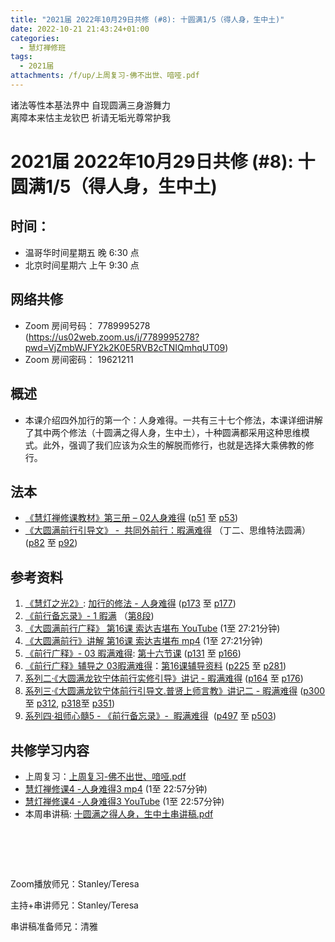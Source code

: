 ```yaml
---
title: "2021届 2022年10月29日共修 (#8): 十圆满1/5（得人身，生中土)"
date: 2022-10-21 21:43:24+01:00
categories:
  - 慧灯禅修班
tags:
  - 2021届
attachments: /f/up/上周复习-佛不出世、喑哑.pdf
---
```

<!--StartFragment-->

诸法等性本基法界中 自现圆满三身游舞力\
离障本来怙主龙钦巴 祈请无垢光尊常护我

# 2021届 2022年10月29日共修 (#8): 十圆满1/5（得人身，生中土)

<!--EndFragment-->

## 时间：

* 温哥华时间星期五 晚 6:30 点
* 北京时间星期六 上午 9:30 点

## 网络共修

* Zoom 房间号码： 7789995278 (<https://us02web.zoom.us/j/7789995278?pwd=VjZmbWJFY2k2K0E5RVB2cTNIQmhqUT09>)
* Zoom 房间密码： 19621211

## 概述

* 本课介绍四外加行的第一个：人身难得。一共有三十七个修法，本课详细讲解了其中两个修法（十圆满之得人身，生中土），十种圆满都采用这种思维模式。此外，强调了我们应该为众生的解脱而修行，也就是选择大乘佛教的修行。

## 法本

* [《](https://huidengchanxiu.net/refs/qxgs/qxgs-03xm)[慧灯禅修课教材](https://huidengchanxiu.net/books/b3/3-02)[》](https://huidengchanxiu.net/books/dymqx/#%E4%B8%80%E6%9A%87%E6%BB%A1%E9%9A%BE%E5%BE%97)[第三册 – 02人身难得](https://huidengchanxiu.net/books/b3/3-02) ([p51](https://huidengchanxiu.net/books/b3/3-02#p51) 至 [p53](https://huidengchanxiu.net/books/b3/3-02#p53))[](https://huidengchanxiu.net/refs/qxgs/qxgs-03xm)
* [《](https://huidengchanxiu.net/refs/qxgs/qxgs-03xm)[大圆满前行引导文》 -  共同外前行：暇满难得](https://huidengchanxiu.net/books/dymqx/#%E4%B8%80%E6%9A%87%E6%BB%A1%E9%9A%BE%E5%BE%97)  （丁二、思维特法圆满）([p82](https://huidengchanxiu.net/books/dymqx/#p82) 至 [p92](https://huidengchanxiu.net/books/dymqx/#p92))

## 参考资料

1. [《慧灯之光2》](https://huidengchanxiu.net/refs/hdzg/02): [加行的修法 - 人身难得](https://huidengchanxiu.net/refs/hdzg/02#%E5%8A%A0%E8%A1%8C%E7%9A%84%E4%BF%AE%E6%B3%95------%E4%BA%BA%E8%BA%AB%E9%9A%BE%E5%BE%97) ([p173](https://huidengchanxiu.net/refs/hdzg/02/#p173) 至 [p177](https://huidengchanxiu.net/refs/hdzg/02/#p177))
2. [《前行备忘录》- 1 暇满](https://huidengchanxiu.net/refs/qxbwl/qxxl4-01xm) （[第8段](https://huidengchanxiu.net/refs/qxbwl/qxxl4-01xm/#8))
3. [《大圆满前行广释》 第16课 索达吉堪布 YouTube](https://www.youtube.com/watch?v=0N-I_RyXhBo&t=89s) (1至 27:21分钟)
4. [《大圆满前行》讲解 第16课 索达吉堪布 mp4](http://huidengchanxiu.net/jmy/007-%e5%a4%a7%e5%9c%86%e6%bb%a1%e5%89%8d%e8%a1%8c%e5%b9%bf%e9%87%8a/007-%e5%89%8d%e8%a1%8c%e5%b9%bf%e9%87%8a%e8%a7%86%e9%a2%91/%e3%80%8a%e5%a4%a7%e5%9c%86%e6%bb%a1%e5%89%8d%e8%a1%8c%e3%80%8b%e8%ae%b2%e8%a7%a3%e7%ac%ac16%e8%af%be.mp4) (1至 27:21分钟)
5. [《前行广释》- 03 暇满难得](https://huidengchanxiu.net/refs/qxgs/qxgs-03xm): [第十六节课](https://huidengchanxiu.net/refs/qxgs/qxgs-03xm/#%E7%AC%AC%E5%8D%81%E5%85%AD%E8%8A%82%E8%AF%BE) ([p131](https://huidengchanxiu.net/refs/qxgs/qxgs-03xm/#p131) 至 [p166](https://huidengchanxiu.net/refs/qxgs/qxgs-03xm/#p166))
6. [《前行广释》辅导之 03暇满难得](https://huidengchanxiu.net/refs/qxgs/fudao/qxgsfd-03xm)：[第16课辅导资料](https://huidengchanxiu.net/refs/qxgs/fudao/qxgsfd-03xm/#p224) ([p225](https://huidengchanxiu.net/refs/qxgs/fudao/qxgsfd-03xm/#p225) 至 [p281](https://huidengchanxiu.net/refs/qxgs/fudao/qxgsfd-03xm/#p281))
7. [系列二·《大圆满龙钦宁体前行实修引导》讲记 - 暇满难得](https://huidengchanxiu.net/refs/xmfw/s2-sxyd1-xmnd) ([p164](https://huidengchanxiu.net/refs/xmfw/s2-sxyd1-xmnd/#p164) 至 [p176](https://huidengchanxiu.net/refs/xmfw/s2-sxyd1-xmnd/#p176))
8. [系列三·《大圆满龙钦宁体前行引导文.普贤上师言教》讲记二 - 暇满难得](https://huidengchanxiu.net/refs/xmfw/s3-ydw2-xmnd) ([p300](https://huidengchanxiu.net/refs/xmfw/s3-ydw2-xmnd/#p300) 至 [p312](https://huidengchanxiu.net/refs/xmfw/s3-ydw2-xmnd/#p312), [p318](https://huidengchanxiu.net/refs/xmfw/s3-ydw2-xmnd/#p318)至 [p351](https://huidengchanxiu.net/refs/xmfw/s3-ydw2-xmnd/#p351))
9. [系列四·祖师心髓5 - 《前行备忘录》-  暇满难得](https://huidengchanxiu.net/refs/xmfw/s4-zsxs5-qxbwl-xmnd)  ([p497](https://huidengchanxiu.net/refs/xmfw/s4-zsxs5-qxbwl-xmnd/#p497) 至 [p503](https://huidengchanxiu.net/refs/xmfw/s4-zsxs5-qxbwl-xmnd/#p503))

## **共修学习内容**

* 上周复习：[上周复习-佛不出世、喑哑.pdf](/f/up/上周复习-佛不出世、喑哑.pdf)
* [慧灯禅修课4 -人身难得3 mp4](http://huidengchanxiu.net/jmy/%E6%85%A7%E7%81%AF%E7%A6%85%E4%BF%AE%E8%AF%BE/%E6%85%A7%E7%81%AF%E7%A6%85%E4%BF%AE%E8%AF%BE%E7%AC%AC%E4%B8%89%E5%86%8C/02-3%20%e6%85%a7%e7%81%af%e7%a6%85%e4%bf%ae%e8%af%be4%20%e4%ba%ba%e8%ba%ab%e9%9a%be%e5%be%973.mp4) (1至 22:57分钟)
* [慧灯禅修课4 -人身难得3 YouTube](https://www.youtube.com/watch?v=-7JA6qfmkDE&list=PLQU9iXcMduTfoo8rKZhj69k-OOas8C1Of&index=4) (1至 22:57分钟)
* 本周串讲稿: [十圆满之得人身，生中土串讲稿.pdf](/f/up/十圆满之得人身与生中土串讲稿.pdf)

#   

Zoom播放师兄：Stanley/Teresa

主持+串讲师兄：Stanley/Teresa

串讲稿准备师兄：清雅